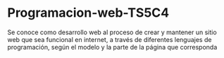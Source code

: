 # Programacion-web-TS5C4
Se conoce como desarrollo web al proceso de crear y mantener un sitio web que sea funcional en internet, a través de diferentes lenguajes de programación, según el modelo y la parte de la página que corresponda
